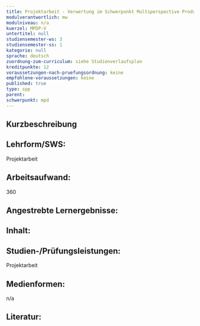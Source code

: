 ```yaml
---
title: Projektarbeit - Verwertung im Schwerpunkt Multiperspective Product Development
modulverantwortlich: mw
modulniveau: n/a
kuerzel: MPDP-V
untertitel: null
studiensemester-ws: 3
studiensemester-ss: 1
kategorie: null
sprache: deutsch
zuordnung-zum-curriculum: siehe Studienverlaufsplan
kreditpunkte: 12
voraussetzungen-nach-pruefungsordnung: keine
empfohlene-voraussetzungen: keine
published: true
type: spp
parent: 
schwerpunkt: mpd
---
```


## Kurzbeschreibung

## Lehrform/SWS: 
Projektarbeit

## Arbeitsaufwand: 
360

## Angestrebte Lernergebnisse:

## Inhalt:

## Studien-/Prüfungsleistungen:
Projektarbeit

## Medienformen:
n/a

## Literatur: